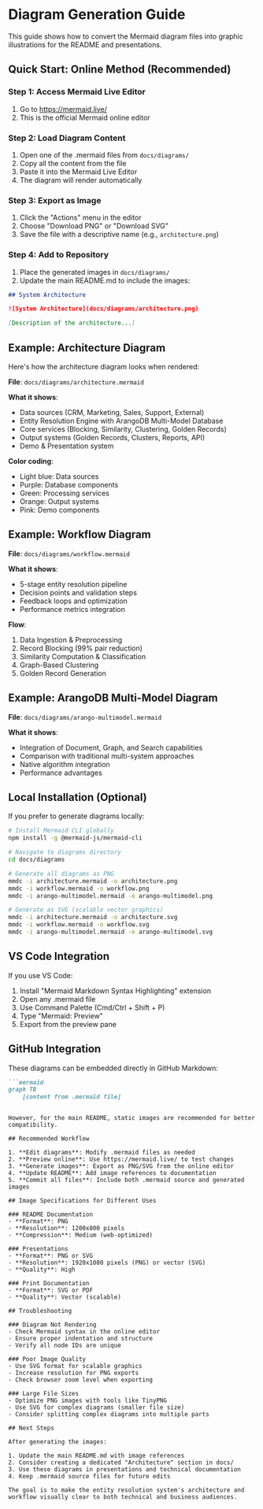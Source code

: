 # Diagram Generation Guide

This guide shows how to convert the Mermaid diagram files into graphic illustrations for the README and presentations.

## Quick Start: Online Method (Recommended)

### Step 1: Access Mermaid Live Editor
1. Go to https://mermaid.live/
2. This is the official Mermaid online editor

### Step 2: Load Diagram Content
1. Open one of the .mermaid files from `docs/diagrams/`
2. Copy all the content from the file
3. Paste it into the Mermaid Live Editor
4. The diagram will render automatically

### Step 3: Export as Image
1. Click the "Actions" menu in the editor
2. Choose "Download PNG" or "Download SVG"
3. Save the file with a descriptive name (e.g., `architecture.png`)

### Step 4: Add to Repository
1. Place the generated images in `docs/diagrams/`
2. Update the main README.md to include the images:

```markdown
## System Architecture

![System Architecture](docs/diagrams/architecture.png)

[Description of the architecture...]
```

## Example: Architecture Diagram

Here's how the architecture diagram looks when rendered:

**File**: `docs/diagrams/architecture.mermaid`

**What it shows**:
- Data sources (CRM, Marketing, Sales, Support, External)
- Entity Resolution Engine with ArangoDB Multi-Model Database
- Core services (Blocking, Similarity, Clustering, Golden Records)
- Output systems (Golden Records, Clusters, Reports, API)
- Demo & Presentation system

**Color coding**:
- Light blue: Data sources
- Purple: Database components
- Green: Processing services
- Orange: Output systems
- Pink: Demo components

## Example: Workflow Diagram

**File**: `docs/diagrams/workflow.mermaid`

**What it shows**:
- 5-stage entity resolution pipeline
- Decision points and validation steps
- Feedback loops and optimization
- Performance metrics integration

**Flow**:
1. Data Ingestion & Preprocessing
2. Record Blocking (99% pair reduction)
3. Similarity Computation & Classification
4. Graph-Based Clustering
5. Golden Record Generation

## Example: ArangoDB Multi-Model Diagram

**File**: `docs/diagrams/arango-multimodel.mermaid`

**What it shows**:
- Integration of Document, Graph, and Search capabilities
- Comparison with traditional multi-system approaches
- Native algorithm integration
- Performance advantages

## Local Installation (Optional)

If you prefer to generate diagrams locally:

```bash
# Install Mermaid CLI globally
npm install -g @mermaid-js/mermaid-cli

# Navigate to diagrams directory
cd docs/diagrams

# Generate all diagrams as PNG
mmdc -i architecture.mermaid -o architecture.png
mmdc -i workflow.mermaid -o workflow.png
mmdc -i arango-multimodel.mermaid -o arango-multimodel.png

# Generate as SVG (scalable vector graphics)
mmdc -i architecture.mermaid -o architecture.svg
mmdc -i workflow.mermaid -o workflow.svg
mmdc -i arango-multimodel.mermaid -o arango-multimodel.svg
```

## VS Code Integration

If you use VS Code:

1. Install "Mermaid Markdown Syntax Highlighting" extension
2. Open any .mermaid file
3. Use Command Palette (Cmd/Ctrl + Shift + P)
4. Type "Mermaid: Preview"
5. Export from the preview pane

## GitHub Integration

These diagrams can be embedded directly in GitHub Markdown:

```markdown
```mermaid
graph TB
    [content from .mermaid file]
```
```

However, for the main README, static images are recommended for better compatibility.

## Recommended Workflow

1. **Edit diagrams**: Modify .mermaid files as needed
2. **Preview online**: Use https://mermaid.live/ to test changes
3. **Generate images**: Export as PNG/SVG from the online editor
4. **Update README**: Add image references to documentation
5. **Commit all files**: Include both .mermaid source and generated images

## Image Specifications for Different Uses

### README Documentation
- **Format**: PNG
- **Resolution**: 1200x800 pixels
- **Compression**: Medium (web-optimized)

### Presentations
- **Format**: PNG or SVG
- **Resolution**: 1920x1080 pixels (PNG) or vector (SVG)
- **Quality**: High

### Print Documentation
- **Format**: SVG or PDF
- **Quality**: Vector (scalable)

## Troubleshooting

### Diagram Not Rendering
- Check Mermaid syntax in the online editor
- Ensure proper indentation and structure
- Verify all node IDs are unique

### Poor Image Quality
- Use SVG format for scalable graphics
- Increase resolution for PNG exports
- Check browser zoom level when exporting

### Large File Sizes
- Optimize PNG images with tools like TinyPNG
- Use SVG for complex diagrams (smaller file size)
- Consider splitting complex diagrams into multiple parts

## Next Steps

After generating the images:

1. Update the main README.md with image references
2. Consider creating a dedicated "Architecture" section in docs/
3. Use these diagrams in presentations and technical documentation
4. Keep .mermaid source files for future edits

The goal is to make the entity resolution system's architecture and workflow visually clear to both technical and business audiences.
